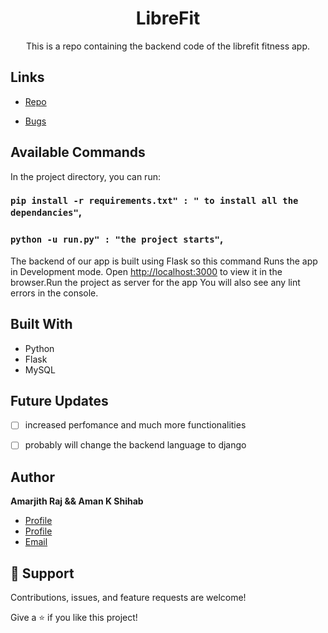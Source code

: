

<h1 align="center">LibreFit</h1>

<p align="center">This is a repo containing the backend code of the librefit fitness app.</p>

## Links

- [Repo](https://github.com/HackOnTheWay/librefit-backend "LibreFIT backend Repo")

- [Bugs](https://github.com/HackOnTheWay/librefit-backend/issues "Issues Page")

## Available Commands

In the project directory, you can run:


### `pip install -r requirements.txt" : " to install all the dependancies"`,
### `python -u run.py" : "the project starts"`,

The backend of our app is built using Flask so this command Runs the app in Development mode. Open [http://localhost:3000](http://localhost:3000) to view it in the browser.Run the project as server for the app
You will also see any lint errors in the console.

## Built With

- Python
- Flask
- MySQL


## Future Updates

- [ ] increased perfomance and much more functionalities

- [ ] probably will change the backend language to django 

## Author

**Amarjith Raj && Aman K Shihab**

- [Profile](https://github.com/amarjith67 "A R Amarjith Raj")
- [Profile](https://github.com/amankshihab "Aman K Shihab")
- [Email](mailto:amarjithraj67@gmail.com?subject=Hi "Hi!")


## 🤝 Support

Contributions, issues, and feature requests are welcome!

Give a ⭐️ if you like this project!
